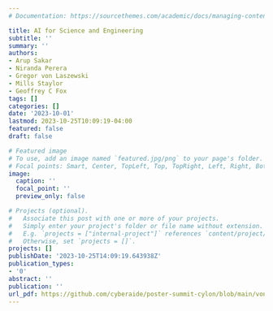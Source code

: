 ```yaml
---
# Documentation: https://sourcethemes.com/academic/docs/managing-content/

title: AI for Science and Engineering
subtitle: ''
summary: ''
authors:
- Arup Sakar
- Niranda Perera
- Gregor von Laszewski
- Mills Staylor
- Geoffrey C Fox
tags: []
categories: []
date: '2023-10-01'
lastmod: 2023-10-25T10:09:19-04:00
featured: false
draft: false

# Featured image
# To use, add an image named `featured.jpg/png` to your page's folder.
# Focal points: Smart, Center, TopLeft, Top, TopRight, Left, Right, BottomLeft, Bottom, BottomRight.
image:
  caption: ''
  focal_point: ''
  preview_only: false

# Projects (optional).
#   Associate this post with one or more of your projects.
#   Simply enter your project's folder or file name without extension.
#   E.g. `projects = ["internal-project"]` references `content/project/deep-learning/index.md`.
#   Otherwise, set `projects = []`.
projects: []
publishDate: '2023-10-25T14:09:19.643938Z'
publication_types:
- '0'
abstract: ''
publication: ''
url_pdf: https://github.com/cyberaide/poster-summit-cylon/blob/main/vonLaszewski-heterogeneous-data-pipeline-2.pdf
---
```

